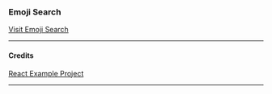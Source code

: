### Emoji Search

[Visit Emoji Search](https://shahbaj-emoji-search.herokuapp.com/)

---

#### Credits
[React Example Project](https://reactjs.org/community/examples.html)

---